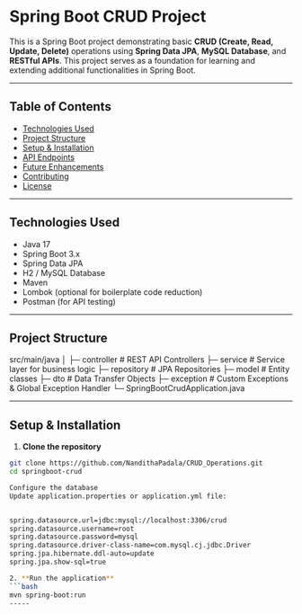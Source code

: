 # Spring Boot CRUD Project

This is a Spring Boot project demonstrating basic **CRUD (Create, Read, Update, Delete)** operations using **Spring Data JPA**, **MySQL Database**, and **RESTful APIs**. This project serves as a foundation for learning and extending additional functionalities in Spring Boot.

---

## Table of Contents

- [Technologies Used](#technologies-used)  
- [Project Structure](#project-structure)  
- [Setup & Installation](#setup--installation)  
- [API Endpoints](#api-endpoints)  
- [Future Enhancements](#future-enhancements)  
- [Contributing](#contributing)  
- [License](#license)  

---

## Technologies Used

- Java 17 
- Spring Boot 3.x  
- Spring Data JPA  
- H2 / MySQL Database  
- Maven  
- Lombok (optional for boilerplate code reduction)  
- Postman (for API testing)  

---

## Project Structure
src/main/java
│
├─ controller # REST API Controllers
├─ service # Service layer for business logic
├─ repository # JPA Repositories
├─ model # Entity classes
├─ dto # Data Transfer Objects
├─ exception # Custom Exceptions & Global Exception Handler
└─ SpringBootCrudApplication.java

---

## Setup & Installation

1. **Clone the repository**  
```bash
git clone https://github.com/NandithaPadala/CRUD_Operations.git
cd springboot-crud

Configure the database
Update application.properties or application.yml file:


spring.datasource.url=jdbc:mysql://localhost:3306/crud
spring.datasource.username=root
spring.datasource.password=mysql
spring.datasource.driver-class-name=com.mysql.cj.jdbc.Driver
spring.jpa.hibernate.ddl-auto=update	
spring.jpa.show-sql=true

2. **Run the application**
```bash
mvn spring-boot:run
-----

